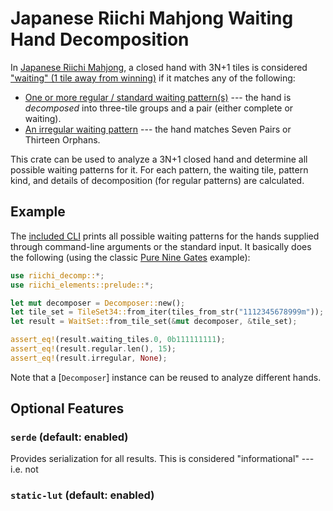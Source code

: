 # Japanese Riichi Mahjong Waiting Hand Decomposition

In [Japanese Riichi Mahjong][riichi], a closed hand with 3N+1 tiles is considered ["waiting" (1 tile away from 
winning)][machi] if it matches any of the following:

- [One or more regular / standard waiting pattern(s)](regular::RegularWait) --- the hand is _decomposed_ into 
  three-tile groups and a pair (either complete or waiting).
- [An irregular waiting pattern](irregular::IrregularWait) --- the hand matches Seven Pairs or Thirteen Orphans.

This crate can be used to analyze a 3N+1 closed hand and determine all possible waiting patterns for it. For each 
pattern, the waiting tile, pattern kind, and details of decomposition (for regular patterns) are calculated.

## Example

The [included CLI](src/main.rs) prints all possible waiting patterns for the hands supplied through command-line 
arguments or the standard input. It basically does the following (using the classic [Pure Nine Gates] example):

```rust
use riichi_decomp::*;
use riichi_elements::prelude::*;

let mut decomposer = Decomposer::new();
let tile_set = TileSet34::from_iter(tiles_from_str("1112345678999m"));
let result = WaitSet::from_tile_set(&mut decomposer, &tile_set);

assert_eq!(result.waiting_tiles.0, 0b111111111);
assert_eq!(result.regular.len(), 15);
assert_eq!(result.irregular, None);
```

Note that a [`Decomposer`] instance can be reused to analyze different hands. 

## Optional Features

### `serde` (default: enabled)

Provides serialization for all results. This is considered "informational" --- i.e. not 

### `static-lut` (default: enabled)

[riichi]: https://riichi.wiki/Japanese_mahjong
[machi]: https://riichi.wiki/Machi
[Pure Nine Gates]: https://riichi.wiki/Chuuren_poutou#Nine_tile_wait
